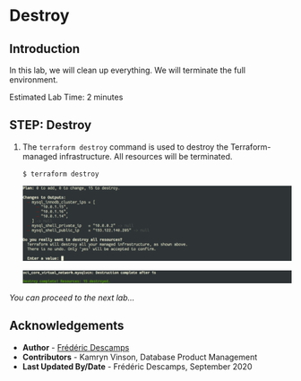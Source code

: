# Destroy

## Introduction

In this lab, we will clean up everything. We will terminate the full environment.

Estimated Lab Time: 2 minutes

## **STEP**: Destroy

1. The `terraform destroy` command is used to destroy the Terraform-managed infrastructure. All resources will be terminated.

    ```
    $ terraform destroy
    ```

    ![](.././images/terminal/term08.png)

    ![](.././images/terminal/term09.png)

*You can proceed to the next lab…*

## Acknowledgements

- **Author** - [Frédéric Descamps](https://lefred.be)
- **Contributors** - Kamryn Vinson, Database Product Management
- **Last Updated By/Date** - Frédéric Descamps, September 2020

